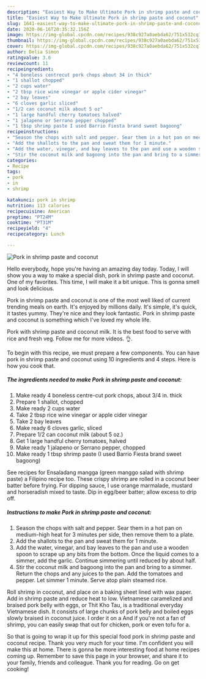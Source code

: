 ```yaml
---
description: "Easiest Way to Make Ultimate Pork in shrimp paste and coconut"
title: "Easiest Way to Make Ultimate Pork in shrimp paste and coconut"
slug: 1641-easiest-way-to-make-ultimate-pork-in-shrimp-paste-and-coconut
date: 2020-06-16T20:35:32.156Z
image: https://img-global.cpcdn.com/recipes/938c927a0aebda62/751x532cq70/pork-in-shrimp-paste-and-coconut-recipe-main-photo.jpg
thumbnail: https://img-global.cpcdn.com/recipes/938c927a0aebda62/751x532cq70/pork-in-shrimp-paste-and-coconut-recipe-main-photo.jpg
cover: https://img-global.cpcdn.com/recipes/938c927a0aebda62/751x532cq70/pork-in-shrimp-paste-and-coconut-recipe-main-photo.jpg
author: Delia Simon
ratingvalue: 3.6
reviewcount: 11
recipeingredient:
- "4 boneless centrecut pork chops about 34 in thick"
- "1 shallot chopped"
- "2 cups water"
- "2 tbsp rice wine vinegar or apple cider vinegar"
- "2 bay leaves"
- "6 cloves garlic sliced"
- "1/2 can coconut milk about 5 oz"
- "1 large handful cherry tomatoes halved"
- "1 jalapeno or Serrano pepper chopped"
- "1 tbsp shrimp paste I used Barrio Fiesta brand sweet bagoong"
recipeinstructions:
- "Season the chops with salt and pepper. Sear them in a hot pan on medium-high heat for 3 minutes per side, then remove them to a plate."
- "Add the shallots to the pan and sweat them for 1 minute."
- "Add the water, vinegar, and bay leaves to the pan and use a wooden spoon to scrape up any bits from the bottom. Once the liquid comes to a simmer, add the garlic. Continue simmering until reduced by about half."
- "Stir the coconut milk and bagoong into the pan and bring to a simmer. Return the chops and any juices to the pan. Add the tomatoes and pepper. Let simmer 1 minute. Serve atop plain steamed rice."
categories:
- Recipe
tags:
- pork
- in
- shrimp

katakunci: pork in shrimp 
nutrition: 113 calories
recipecuisine: American
preptime: "PT24M"
cooktime: "PT31M"
recipeyield: "4"
recipecategory: Lunch

---
```



![Pork in shrimp paste and coconut](https://img-global.cpcdn.com/recipes/938c927a0aebda62/751x532cq70/pork-in-shrimp-paste-and-coconut-recipe-main-photo.jpg)

Hello everybody, hope you're having an amazing day today. Today, I will show you a way to make a special dish, pork in shrimp paste and coconut. One of my favorites. This time, I will make it a bit unique. This is gonna smell and look delicious.

Pork in shrimp paste and coconut is one of the most well liked of current trending meals on earth. It's enjoyed by millions daily. It's simple, it's quick, it tastes yummy. They're nice and they look fantastic. Pork in shrimp paste and coconut is something which I've loved my whole life.

Pork with shrimp paste and coconut milk. It is the best food to serve with rice and fresh veg. Follow me for more videos. 👌.


To begin with this recipe, we must prepare a few components. You can have pork in shrimp paste and coconut using 10 ingredients and 4 steps. Here is how you cook that.

<!--inarticleads1-->

##### The ingredients needed to make Pork in shrimp paste and coconut:

1. Make ready 4 boneless centre-cut pork chops, about 3/4 in. thick
1. Prepare 1 shallot, chopped
1. Make ready 2 cups water
1. Take 2 tbsp rice wine vinegar or apple cider vinegar
1. Take 2 bay leaves
1. Make ready 6 cloves garlic, sliced
1. Prepare 1/2 can coconut milk (about 5 oz.)
1. Get 1 large handful cherry tomatoes, halved
1. Make ready 1 jalapeno or Serrano pepper, chopped
1. Make ready 1 tbsp shrimp paste (I used Barrio Fiesta brand sweet bagoong)


See recipes for Ensaladang mangga (green manggo salad with shrimp paste) a Filipino recipe too. These crispy shrimp are rolled in a coconut beer batter before frying. For dipping sauce, I use orange marmalade, mustard and horseradish mixed to taste. Dip in egg/beer batter; allow excess to drip off. 

<!--inarticleads2-->

##### Instructions to make Pork in shrimp paste and coconut:

1. Season the chops with salt and pepper. Sear them in a hot pan on medium-high heat for 3 minutes per side, then remove them to a plate.
1. Add the shallots to the pan and sweat them for 1 minute.
1. Add the water, vinegar, and bay leaves to the pan and use a wooden spoon to scrape up any bits from the bottom. Once the liquid comes to a simmer, add the garlic. Continue simmering until reduced by about half.
1. Stir the coconut milk and bagoong into the pan and bring to a simmer. Return the chops and any juices to the pan. Add the tomatoes and pepper. Let simmer 1 minute. Serve atop plain steamed rice.


Roll shrimp in coconut, and place on a baking sheet lined with wax paper. Add in shrimp paste and reduce heat to low. Vietnamese caramelized and braised pork belly with eggs, or Thit Kho Tau, is a traditional everyday Vietnamese dish. It consists of large chunks of pork belly and boiled eggs slowly braised in coconut juice. I order it on a And if you&#39;re not a fan of shrimp, you can easily swap that out for chicken, pork or even tofu for a. 

So that is going to wrap it up for this special food pork in shrimp paste and coconut recipe. Thank you very much for your time. I'm confident you will make this at home. There is gonna be more interesting food at home recipes coming up. Remember to save this page in your browser, and share it to your family, friends and colleague. Thank you for reading. Go on get cooking!
